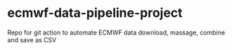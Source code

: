 # ecmwf-data-pipeline-project
Repo for git action to automate ECMWF data download, massage, combine and save as CSV 
